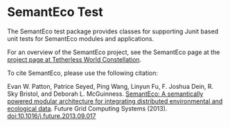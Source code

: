 SemantEco Test
==============

The SemantEco test package provides classes for supporting Junit based
unit tests for SemantEco modules and applications.

For an overview of the SemantEco project, see the SemantEco page at
the [project page at Tetherless World
Constellation](http://tw.rpi.edu/web/project/SemantEco).

To cite SemantEco, please use the following citation:

Evan W. Patton, Patrice Seyed, Ping Wang, Linyun Fu, F. Joshua Dein,
R. Sky Bristol, and Deborah L. McGuinness. [SemantEco: A semantically
powered modular architecture for integrating distributed environmental
and ecological
data](https://www.sciencedirect.com/science/article/pii/S0167739X13001969). Future
Grid Computing Systems (2013). [doi:10.1016/j.future.2013.09.017](http://dx.doi.org/10.1016/j.future.2013.09.017)
